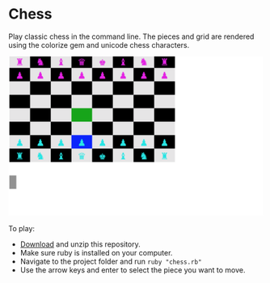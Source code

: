 <h1>Chess</h1>

Play classic chess in the command line. The pieces and grid are rendered using the colorize gem and unicode chess characters.

<img src="./screenshots/chess.png"></img>

To play:
* <a href="https://github.com/cssherry/chess/archive/gh-pages.zip">Download</a> and unzip this repository.
* Make sure ruby is installed on your computer.
* Navigate to the project folder and run `ruby "chess.rb"`
* Use the arrow keys and enter to select the piece you want to move.

